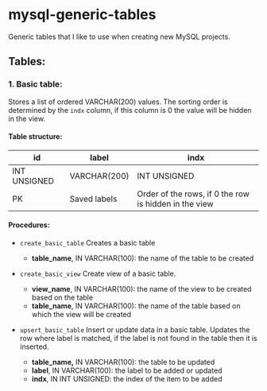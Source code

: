 # mysql-generic-tables
Generic tables that I like to use when creating new MySQL projects.


## Tables: 

### 1. Basic table: 

Stores a list of ordered VARCHAR(200) values. The sorting order is determined by the `indx` column, if this column is 0 the value will be hidden in the view.

#### Table structure:
 id | label | indx 
----|-------|------
INT UNSIGNED | VARCHAR(200) | INT UNSIGNED 
PK | Saved labels | Order of the rows, if 0 the row is hidden in the view 

#### Procedures:

* `create_basic_table`
Creates a basic table
  * **table_name**, IN VARCHAR(100): the name of the table to be created
  
* `create_basic_view` 
Create view of a basic table.
   * **view_name**, IN VARCHAR(100): the name of the view to be created based on the table
   * **table_name**, IN VARCHAR(100): the name of the table based on which the view will be created
    
* `upsert_basic_table` 
Insert or update data in a basic table.
Updates the row where label is matched, if the label is not found in the table then it is inserted.
  * **table_name,** IN VARCHAR(100): the table to be updated
  * **label**, IN VARCHAR(100): the label to be added or updated
  * **indx**, IN INT UNSIGNED: the index of the item to be added

